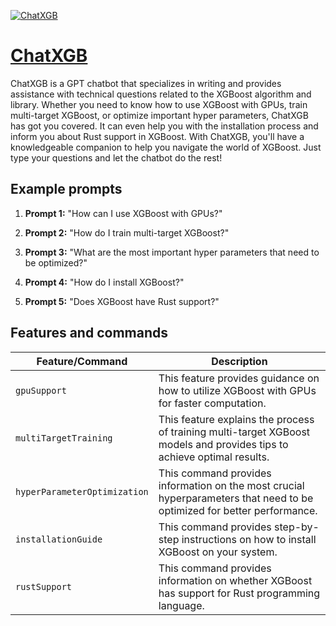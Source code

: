 [![ChatXGB](https://files.oaiusercontent.com/file-2A75JzrlEL3OtHu3KQBXhVsS?se=2123-10-14T12%3A36%3A41Z&sp=r&sv=2021-08-06&sr=b&rscc=max-age%3D31536000%2C%20immutable&rscd=attachment%3B%20filename%3De73f9931-64c4-4e87-88fc-8090bdea1f9c.png&sig=rH8WcY6d1CREZSTxKtH9xVEXEkm1FGF8RwXLAFlzUCA%3D)](https://chat.openai.com/g/g-dq9i42tRO-chatxgb)

# [ChatXGB](https://chat.openai.com/g/g-dq9i42tRO-chatxgb)

ChatXGB is a GPT chatbot that specializes in writing and provides assistance with technical questions related to the XGBoost algorithm and library. Whether you need to know how to use XGBoost with GPUs, train multi-target XGBoost, or optimize important hyper parameters, ChatXGB has got you covered. It can even help you with the installation process and inform you about Rust support in XGBoost. With ChatXGB, you'll have a knowledgeable companion to help you navigate the world of XGBoost. Just type your questions and let the chatbot do the rest!

## Example prompts

1. **Prompt 1:** "How can I use XGBoost with GPUs?"

2. **Prompt 2:** "How do I train multi-target XGBoost?"

3. **Prompt 3:** "What are the most important hyper parameters that need to be optimized?"

4. **Prompt 4:** "How do I install XGBoost?"

5. **Prompt 5:** "Does XGBoost have Rust support?"


## Features and commands

| Feature/Command | Description |
| --- | --- |
| `gpuSupport` | This feature provides guidance on how to utilize XGBoost with GPUs for faster computation. |
| `multiTargetTraining` | This feature explains the process of training multi-target XGBoost models and provides tips to achieve optimal results. |
| `hyperParameterOptimization` | This command provides information on the most crucial hyperparameters that need to be optimized for better performance. |
| `installationGuide` | This command provides step-by-step instructions on how to install XGBoost on your system. |
| `rustSupport` | This command provides information on whether XGBoost has support for Rust programming language. |
